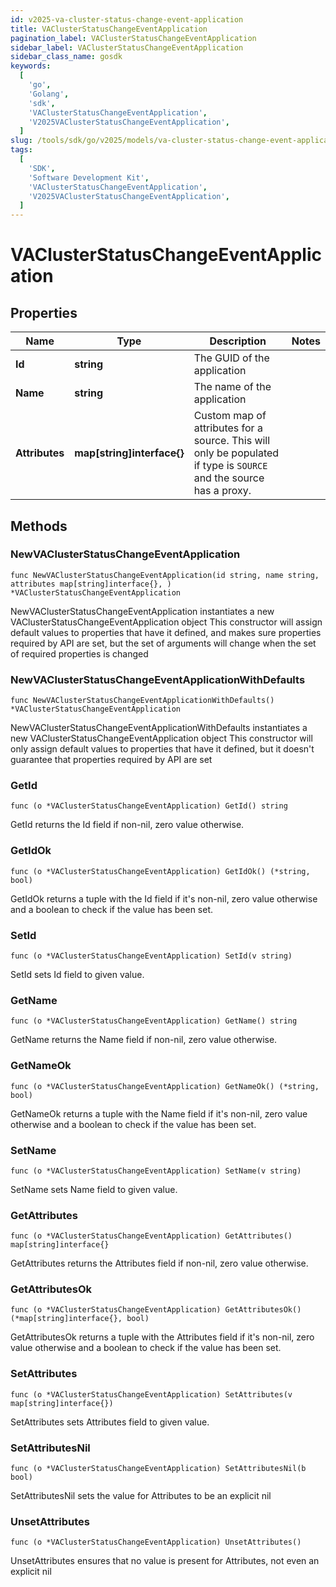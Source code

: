 ```yaml
---
id: v2025-va-cluster-status-change-event-application
title: VAClusterStatusChangeEventApplication
pagination_label: VAClusterStatusChangeEventApplication
sidebar_label: VAClusterStatusChangeEventApplication
sidebar_class_name: gosdk
keywords:
  [
    'go',
    'Golang',
    'sdk',
    'VAClusterStatusChangeEventApplication',
    'V2025VAClusterStatusChangeEventApplication',
  ]
slug: /tools/sdk/go/v2025/models/va-cluster-status-change-event-application
tags:
  [
    'SDK',
    'Software Development Kit',
    'VAClusterStatusChangeEventApplication',
    'V2025VAClusterStatusChangeEventApplication',
  ]
---
```


# VAClusterStatusChangeEventApplication

## Properties

| Name | Type | Description | Notes |
| --- | --- | --- | --- |
| **Id** | **string** | The GUID of the application |
| **Name** | **string** | The name of the application |
| **Attributes** | **map[string]interface{}** | Custom map of attributes for a source. This will only be populated if type is `SOURCE` and the source has a proxy. |

## Methods

### NewVAClusterStatusChangeEventApplication

`func NewVAClusterStatusChangeEventApplication(id string, name string, attributes map[string]interface{}, ) *VAClusterStatusChangeEventApplication`

NewVAClusterStatusChangeEventApplication instantiates a new VAClusterStatusChangeEventApplication object This constructor will assign default values to properties that have it defined, and makes sure properties required by API are set, but the set of arguments will change when the set of required properties is changed

### NewVAClusterStatusChangeEventApplicationWithDefaults

`func NewVAClusterStatusChangeEventApplicationWithDefaults() *VAClusterStatusChangeEventApplication`

NewVAClusterStatusChangeEventApplicationWithDefaults instantiates a new VAClusterStatusChangeEventApplication object This constructor will only assign default values to properties that have it defined, but it doesn't guarantee that properties required by API are set

### GetId

`func (o *VAClusterStatusChangeEventApplication) GetId() string`

GetId returns the Id field if non-nil, zero value otherwise.

### GetIdOk

`func (o *VAClusterStatusChangeEventApplication) GetIdOk() (*string, bool)`

GetIdOk returns a tuple with the Id field if it's non-nil, zero value otherwise and a boolean to check if the value has been set.

### SetId

`func (o *VAClusterStatusChangeEventApplication) SetId(v string)`

SetId sets Id field to given value.

### GetName

`func (o *VAClusterStatusChangeEventApplication) GetName() string`

GetName returns the Name field if non-nil, zero value otherwise.

### GetNameOk

`func (o *VAClusterStatusChangeEventApplication) GetNameOk() (*string, bool)`

GetNameOk returns a tuple with the Name field if it's non-nil, zero value otherwise and a boolean to check if the value has been set.

### SetName

`func (o *VAClusterStatusChangeEventApplication) SetName(v string)`

SetName sets Name field to given value.

### GetAttributes

`func (o *VAClusterStatusChangeEventApplication) GetAttributes() map[string]interface{}`

GetAttributes returns the Attributes field if non-nil, zero value otherwise.

### GetAttributesOk

`func (o *VAClusterStatusChangeEventApplication) GetAttributesOk() (*map[string]interface{}, bool)`

GetAttributesOk returns a tuple with the Attributes field if it's non-nil, zero value otherwise and a boolean to check if the value has been set.

### SetAttributes

`func (o *VAClusterStatusChangeEventApplication) SetAttributes(v map[string]interface{})`

SetAttributes sets Attributes field to given value.

### SetAttributesNil

`func (o *VAClusterStatusChangeEventApplication) SetAttributesNil(b bool)`

SetAttributesNil sets the value for Attributes to be an explicit nil

### UnsetAttributes

`func (o *VAClusterStatusChangeEventApplication) UnsetAttributes()`

UnsetAttributes ensures that no value is present for Attributes, not even an explicit nil
